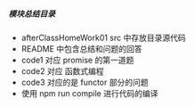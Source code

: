 ##### 模块总结目录
- afterClassHomeWork01 src 中存放目录源代码
- README 中包含总结和问题的回答
- code1 对应 promise 的第一道题
- code2 对应 函数式编程
- code3 对应的是 functor 部分的问题
- 使用 npm run compile 进行代码的编译


